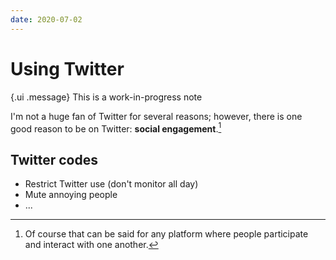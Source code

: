 ```yaml
---
date: 2020-07-02
---
```


# Using Twitter

{.ui .message}
This is a work-in-progress note

I'm not a huge fan of Twitter for several reasons; however, there is one good reason to be on Twitter: **social engagement**.[^not-just-twitter]

[^not-just-twitter]: Of course that can be said for any platform where people participate and interact with one another.

## Twitter codes

- Restrict Twitter use (don't monitor all day)
- Mute annoying people
- ...


